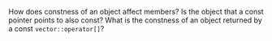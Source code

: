 How does constness of an object affect members?
Is the object that a const pointer points to also const?
What is the constness of an object returned by a const `vector::operator[]`?